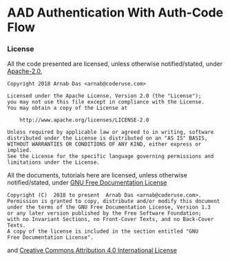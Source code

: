 # AAD Authentication With Auth-Code Flow

### License

All the code presented are licensed, unless otherwise notified/stated, under [Apache-2.0](./LICENSE),

```
Copyright 2018 Arnab Das <arnab@coderuse.com>

Licensed under the Apache License, Version 2.0 (the "License");
you may not use this file except in compliance with the License.
You may obtain a copy of the License at

    http://www.apache.org/licenses/LICENSE-2.0

Unless required by applicable law or agreed to in writing, software
distributed under the License is distributed on an "AS IS" BASIS,
WITHOUT WARRANTIES OR CONDITIONS OF ANY KIND, either express or implied.
See the License for the specific language governing permissions and
limitations under the License.
```

All the documents, tutorials here are licensed, unless otherwise notified/stated, under [GNU Free Documentation License](https://www.gnu.org/licenses/fdl-1.3.en.html)

```
Copyright (C)  2018 to present  Arnab Das <arnab@coderuse.com>.
Permission is granted to copy, distribute and/or modify this document
under the terms of the GNU Free Documentation License, Version 1.3
or any later version published by the Free Software Foundation;
with no Invariant Sections, no Front-Cover Texts, and no Back-Cover Texts.
A copy of the license is included in the section entitled "GNU
Free Documentation License".
```
and [Creative Commons Attribution 4.0 International License](https://creativecommons.org/licenses/by/4.0/)